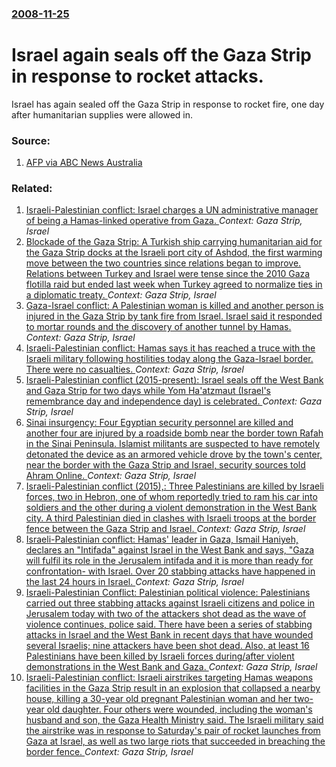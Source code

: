 ### [2008-11-25](/news/2008/11/25/index.md)

#  Israel again seals off the Gaza Strip in response to rocket attacks. 

Israel has again sealed off the Gaza Strip in response to rocket fire, one day after humanitarian supplies were allowed in.


### Source:

1. [AFP via ABC News Australia](http://www.abc.net.au/news/stories/2008/11/25/2429473.htm)

### Related:

1. [Israeli-Palestinian conflict: Israel charges a UN administrative manager of being a Hamas-linked operative from Gaza. ](/news/2016/08/9/israeli-palestinian-conflict-israel-charges-a-un-administrative-manager-of-being-a-hamas-linked-operative-from-gaza.md) _Context: Gaza Strip, Israel_
2. [Blockade of the Gaza Strip: A Turkish ship carrying humanitarian aid for the Gaza Strip docks at the Israeli port city of Ashdod, the first warming move between the two countries since relations began to improve. Relations between Turkey and Israel were tense since the 2010 Gaza flotilla raid but ended last week when Turkey agreed to normalize ties in a diplomatic treaty. ](/news/2016/07/4/blockade-of-the-gaza-strip-a-turkish-ship-carrying-humanitarian-aid-for-the-gaza-strip-docks-at-the-israeli-port-city-of-ashdod-the-first.md) _Context: Gaza Strip, Israel_
3. [Gaza-Israel conflict: A Palestinian woman is killed and another person is injured in the Gaza Strip by tank fire from Israel. Israel said it responded to mortar rounds and the discovery of another tunnel by Hamas. ](/news/2016/05/5/gaza-israel-conflict-a-palestinian-woman-is-killed-and-another-person-is-injured-in-the-gaza-strip-by-tank-fire-from-israel-israel-said.md) _Context: Gaza Strip, Israel_
4. [Israeli-Palestinian conflict: Hamas says it has reached a truce with the Israeli military following hostilities today along the Gaza-Israel border. There were no casualties. ](/news/2016/05/4/israeli-palestinian-conflict-hamas-says-it-has-reached-a-truce-with-the-israeli-military-following-hostilities-today-along-the-gaza-israe.md) _Context: Gaza Strip, Israel_
5. [Israeli-Palestinian conflict (2015-present): Israel seals off the West Bank and Gaza Strip for two days while Yom Ha'atzmaut (Israel's remembrance day and independence day) is celebrated. ](/news/2016/05/11/israeli-palestinian-conflict-2015-present-israel-seals-off-the-west-bank-and-gaza-strip-for-two-days-while-yom-ha-atzmaut-israel-s-r.md) _Context: Gaza Strip, Israel_
6. [Sinai insurgency: Four Egyptian security personnel are killed and another four are injured by a roadside bomb near the border town Rafah in the Sinai Peninsula. Islamist militants are suspected to have remotely detonated the device as an armored vehicle drove by the town's center, near the border with the Gaza Strip and Israel, security sources told Ahram Online. ](/news/2015/12/8/sinai-insurgency-four-egyptian-security-personnel-are-killed-and-another-four-are-injured-by-a-roadside-bomb-near-the-border-town-rafah-in.md) _Context: Gaza Strip, Israel_
7. [Israeli-Palestinian conflict (2015),: Three Palestinians are killed by Israeli forces, two in Hebron, one of whom reportedly tried to ram his car into soldiers and the other during a violent demonstration in the West Bank city. A third Palestinian died in clashes with Israeli troops at the border fence between the Gaza Strip and Israel. ](/news/2015/12/11/israeli-palestinian-conflict-2015-three-palestinians-are-killed-by-israeli-forces-two-in-hebron-one-of-whom-reportedly-tried-to-ram.md) _Context: Gaza Strip, Israel_
8. [Israeli-Palestinian conflict: Hamas' leader in Gaza, Ismail Haniyeh, declares an "Intifada" against Israel in the West Bank and says, "Gaza will fulfil its role in the Jerusalem intifada and it is more than ready for confrontation- with Israel. Over 20 stabbing attacks have happened in the last 24 hours in Israel. ](/news/2015/10/9/israeli-palestinian-conflict-hamas-leader-in-gaza-ismail-haniyeh-declares-an-intifada-against-israel-in-the-west-bank-and-says-gaz.md) _Context: Gaza Strip, Israel_
9. [Israeli-Palestinian Conflict: Palestinian political violence: Palestinians carried out three stabbing attacks against Israeli citizens and police in Jerusalem today with two of the attackers shot dead as the wave of violence continues, police said. There have been a series of stabbing attacks in Israel and the West Bank in recent days that have wounded several Israelis; nine attackers have been shot dead. Also, at least 16 Palestinians have been killed by Israeli forces during/after violent demonstrations in the West Bank and Gaza. ](/news/2015/10/12/israeli-palestinian-conflict-palestinian-political-violence-palestinians-carried-out-three-stabbing-attacks-against-israeli-citizens-and-p.md) _Context: Gaza Strip, Israel_
10. [Israeli-Palestinian conflict: Israeli airstrikes targeting Hamas weapons facilities in the Gaza Strip result in an explosion that collapsed a nearby house, killing a 30-year old pregnant Palestinian woman and her two-year old daughter. Four others were wounded, including the woman's husband and son, the Gaza Health Ministry said. The Israeli military said the airstrike was in response to Saturday's pair of rocket launches from Gaza at Israel, as well as two large riots that succeeded in breaching the border fence. ](/news/2015/10/11/israeli-palestinian-conflict-israeli-airstrikes-targeting-hamas-weapons-facilities-in-the-gaza-strip-result-in-an-explosion-that-collapse.md) _Context: Gaza Strip, Israel_
